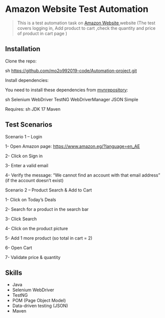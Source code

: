 # Amazon Website Test Automation
> This is a test automation task on [Amazon Website ](https://www.amazon.eg/?language=en_AE) website (The test covers logging in, Add product to cart ,check the quantity and price of product in cart page  )


## Installation

Clone the repo:

sh
https://github.com/mo2o992019-code/Automation-project.git


Install dependencies:

You need to install these dependencies from [mvnrepository](https://mvnrepository.com/):

sh
Selenium WebDriver
TestNG
WebDriverManager
JSON Simple

Requires:
sh
JDK 17
Maven


## Test Scenarios

Scenario 1 – Login

1- Open Amazon page: https://www.amazon.eg/?language=en_AE

2- Click on Sign in

3- Enter a valid email

4- Verify the message:
“We cannot find an account with that email address” (if the account doesn’t exist)

Scenario 2 – Product Search & Add to Cart

1- Click on Today’s Deals

2- Search for a product in the search bar

3- Click Search

4- Click on the product picture

5- Add 1 more product (so total in cart = 2)

6- Open Cart

7- Validate price & quantity

## Skills

- Java
- Selenium WebDriver
- TestNG
- POM (Page Object Model)
- Data-driven testing (JSON)
- Maven
